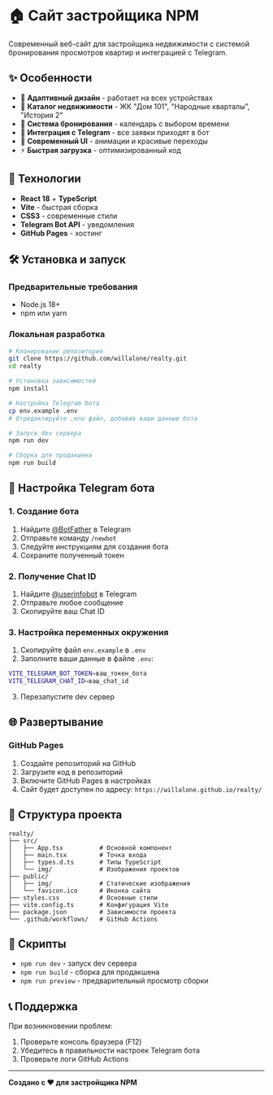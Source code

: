 # 🏠 Сайт застройщика NPM

Современный веб-сайт для застройщика недвижимости с системой бронирования просмотров квартир и интеграцией с Telegram.

## ✨ Особенности

- 📱 **Адаптивный дизайн** - работает на всех устройствах
- 🏢 **Каталог недвижимости** - ЖК "Дом 101", "Народные кварталы", "История 2"
- 📅 **Система бронирования** - календарь с выбором времени
- 💬 **Интеграция с Telegram** - все заявки приходят в бот
- 🎨 **Современный UI** - анимации и красивые переходы
- ⚡ **Быстрая загрузка** - оптимизированный код

## 🚀 Технологии

- **React 18** + **TypeScript**
- **Vite** - быстрая сборка
- **CSS3** - современные стили
- **Telegram Bot API** - уведомления
- **GitHub Pages** - хостинг

## 🛠️ Установка и запуск

### Предварительные требования
- Node.js 18+
- npm или yarn

### Локальная разработка

```bash
# Клонирование репозитория
git clone https://github.com/willalone/realty.git
cd realty

# Установка зависимостей
npm install

# Настройка Telegram бота
cp env.example .env
# Отредактируйте .env файл, добавив ваши данные бота

# Запуск dev сервера
npm run dev

# Сборка для продакшена
npm run build
```

## 📱 Настройка Telegram бота

### 1. Создание бота
1. Найдите [@BotFather](https://t.me/botfather) в Telegram
2. Отправьте команду `/newbot`
3. Следуйте инструкциям для создания бота
4. Сохраните полученный токен

### 2. Получение Chat ID
1. Найдите [@userinfobot](https://t.me/userinfobot) в Telegram
2. Отправьте любое сообщение
3. Скопируйте ваш Chat ID

### 3. Настройка переменных окружения
1. Скопируйте файл `env.example` в `.env`
2. Заполните ваши данные в файле `.env`:
```bash
VITE_TELEGRAM_BOT_TOKEN=ваш_токен_бота
VITE_TELEGRAM_CHAT_ID=ваш_chat_id
```
3. Перезапустите dev сервер

## 🌐 Развертывание

### GitHub Pages
1. Создайте репозиторий на GitHub
2. Загрузите код в репозиторий
3. Включите GitHub Pages в настройках
4. Сайт будет доступен по адресу: `https://willalone.github.io/realty/`

## 📁 Структура проекта

```
realty/
├── src/
│   ├── App.tsx          # Основной компонент
│   ├── main.tsx         # Точка входа
│   ├── types.d.ts       # Типы TypeScript
│   └── img/             # Изображения проектов
├── public/
│   ├── img/             # Статические изображения
│   └── favicon.ico      # Иконка сайта
├── styles.css           # Основные стили
├── vite.config.ts       # Конфигурация Vite
├── package.json         # Зависимости проекта
└── .github/workflows/   # GitHub Actions
```

## 🔧 Скрипты

- `npm run dev` - запуск dev сервера
- `npm run build` - сборка для продакшена
- `npm run preview` - предварительный просмотр сборки

## 📞 Поддержка

При возникновении проблем:
1. Проверьте консоль браузера (F12)
2. Убедитесь в правильности настроек Telegram бота
3. Проверьте логи GitHub Actions

---

**Создано с ❤️ для застройщика NPM**